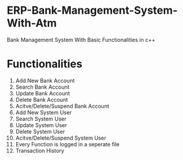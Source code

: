 # ERP-Bank-Management-System-With-Atm
Bank Management System With Basic Functionalities in c++

# Functionalities 
1) Add New Bank Account
2) Search Bank Account
3) Update Bank Account
4) Delete Bank Account
5) Acitve/Delete/Suspend Bank Account
6) Add New System User
7) Search System User
8) Update System User
9) Delete System User
10) Acitve/Delete/Suspend System User
11) Every Function is logged in a seperate file
12) Transaction History

